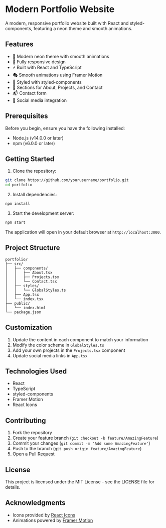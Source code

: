 # Modern Portfolio Website

A modern, responsive portfolio website built with React and styled-components, featuring a neon theme and smooth animations.

## Features

- 🎨 Modern neon theme with smooth animations
- 📱 Fully responsive design
- ⚡ Built with React and TypeScript
- 🎭 Smooth animations using Framer Motion
- 💅 Styled with styled-components
- 📝 Sections for About, Projects, and Contact
- 📬 Contact form
- 🔗 Social media integration

## Prerequisites

Before you begin, ensure you have the following installed:
- Node.js (v14.0.0 or later)
- npm (v6.0.0 or later)

## Getting Started

1. Clone the repository:
```bash
git clone https://github.com/yourusername/portfolio.git
cd portfolio
```

2. Install dependencies:
```bash
npm install
```

3. Start the development server:
```bash
npm start
```

The application will open in your default browser at `http://localhost:3000`.

## Project Structure

```
portfolio/
├── src/
│   ├── components/
│   │   ├── About.tsx
│   │   ├── Projects.tsx
│   │   └── Contact.tsx
│   ├── styles/
│   │   └── GlobalStyles.ts
│   ├── App.tsx
│   └── index.tsx
├── public/
│   └── index.html
└── package.json
```

## Customization

1. Update the content in each component to match your information
2. Modify the color scheme in `GlobalStyles.ts`
3. Add your own projects in the `Projects.tsx` component
4. Update social media links in `App.tsx`

## Technologies Used

- React
- TypeScript
- styled-components
- Framer Motion
- React Icons

## Contributing

1. Fork the repository
2. Create your feature branch (`git checkout -b feature/AmazingFeature`)
3. Commit your changes (`git commit -m 'Add some AmazingFeature'`)
4. Push to the branch (`git push origin feature/AmazingFeature`)
5. Open a Pull Request

## License

This project is licensed under the MIT License - see the LICENSE file for details.

## Acknowledgments

- Icons provided by [React Icons](https://react-icons.github.io/react-icons/)
- Animations powered by [Framer Motion](https://www.framer.com/motion/)
